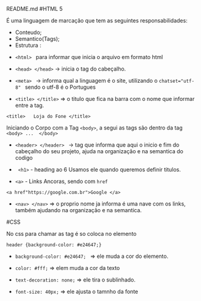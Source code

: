 README.md
#HTML 5 

É uma linguagem de marcação que tem as seguintes responsabilidades:


- Conteudo;
- Semantico(Tags);
- Estrutura :

+  `<html> ` para informar que inicia o arquivo em formato html

-   `<head> </head>`  -> inicia o tag do cabeçalho.


- `<meta> ` -> informa qual a linguagem é o site, utilizando o `chatset="utf-8" ` sendo o utf-8 é o Portugues

- `<title> </title>` => o titulo que fica na barra com o nome que informar entre a tag.
```
<title>   Loja do Fone </title> 
```

Iniciando o Corpo com a Tag ` <body> `, a segui as tags são dentro da tag `<body> ...  </body> `




- `<header> </header> ` -> tag que informa que aqui o inicio e fim do cabeçalho do seu projeto, ajuda na organização e na semantica do codigo

* ` <h1>`  - heading  ao 6
Usamos ele quando queremos definir titulos.

- ` <a> ` - Links Ancoras, sendo com  `href `
```
<a href"https://google.com.br">Google </a>
```

- ` <nav> </nav> ` => o proprio nome ja informa é uma nave com os links, também ajudando na organização e na semantica.


#CSS 

No css para chamar as tag é so coloca no elemento 

``` 
header {background-color: #e24647;}
``` 

-  `background-color: #e24647; ` => ele muda a cor do elemento.

- `color: #fff;` => elem muda a cor da texto

- ` text-decoration: none; ` => ele tira o sublinhado.

- ` font-size: 40px; ` => ele ajusta o tamnho da fonte
